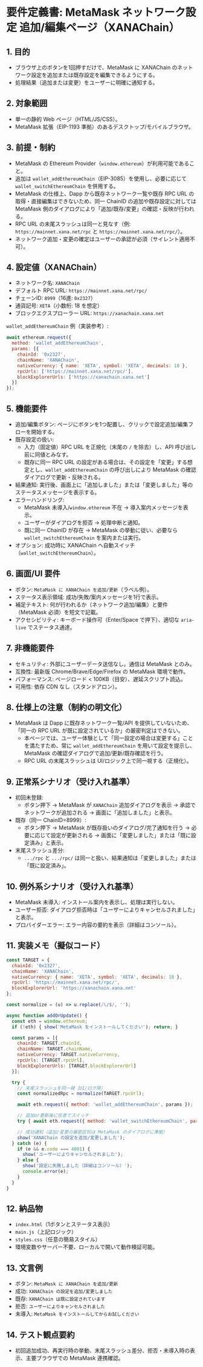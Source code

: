 # 要件定義書: MetaMask ネットワーク設定 追加/編集ページ（XANAChain）

## 1. 目的
- ブラウザ上のボタンを1回押すだけで、MetaMask に XANAChain のネットワーク設定を追加または既存設定を編集できるようにする。
- 処理結果（追加または変更）をユーザーに明確に通知する。

## 2. 対象範囲
- 単一の静的 Web ページ（HTML/JS/CSS）。
- MetaMask 拡張（EIP-1193 準拠）のあるデスクトップ/モバイルブラウザ。

## 3. 前提・制約
- MetaMask の Ethereum Provider（`window.ethereum`）が利用可能であること。
- 追加は `wallet_addEthereumChain`（EIP-3085）を使用し、必要に応じて `wallet_switchEthereumChain` を併用する。
- MetaMask の仕様上、Dapp から既存ネットワーク一覧や既存 RPC URL の取得・直接編集はできないため、同一 ChainID の追加や既存設定に対しては MetaMask 側のダイアログにより「追加/既存/変更」の確認・反映が行われる。
- RPC URL の末尾スラッシュは同一と見なす（例: `https://mainnet.xana.net/rpc` と `https://mainnet.xana.net/rpc/`）。
- ネットワーク追加・変更の確定はユーザーの承認が必須（サイレント適用不可）。

## 4. 設定値（XANAChain）
- ネットワーク名: `XANAChain`
- デフォルト RPC URL: `https://mainnet.xana.net/rpc/`
- チェーンID: `8999`（16進: `0x2327`）
- 通貨記号: `XETA`（小数桁: 18 を想定）
- ブロックエクスプローラー URL: `https://xanachain.xana.net`

`wallet_addEthereumChain` 例（実装参考）:
```js
await ethereum.request({
  method: 'wallet_addEthereumChain',
  params: [{
    chainId: '0x2327',
    chainName: 'XANAChain',
    nativeCurrency: { name: 'XETA', symbol: 'XETA', decimals: 18 },
    rpcUrls: ['https://mainnet.xana.net/rpc/'],
    blockExplorerUrls: ['https://xanachain.xana.net']
  }]
});
```

## 5. 機能要件
- 追加/編集ボタン: ページにボタンを1つ配置し、クリックで設定追加/編集フローを開始する。
- 既存設定の扱い:
  - 入力（固定値）RPC URL を正規化（末尾の `/` を除去）し、API 呼び出し前に同値とみなす。
  - 既存に同一 RPC URL の設定がある場合は、その設定を「変更」する想定とし、`wallet_addEthereumChain` の呼び出しにより MetaMask の確認ダイアログで更新・反映される。
- 結果通知: 実行後、画面上に「追加しました」または「変更しました」等のステータスメッセージを表示する。
- エラーハンドリング:
  - MetaMask 未導入/`window.ethereum` 不在 → 導入案内メッセージを表示。
  - ユーザーがダイアログを拒否 → 処理中断と通知。
  - 既に同一 ChainID が存在 → MetaMask の挙動に従い、必要なら `wallet_switchEthereumChain` を案内または実行。
- オプション: 成功時に XANAChain へ自動スイッチ（`wallet_switchEthereumChain`）。

## 6. 画面/UI 要件
- ボタン: `MetaMask に XANAChain を追加/更新`（ラベル例）。
- ステータス表示領域: 成功/失敗/案内メッセージを1行で表示。
- 補足テキスト: 何が行われるか（ネットワーク追加/編集）と要件（MetaMask 必須）を短文で記載。
- アクセシビリティ: キーボード操作可（Enter/Space で押下）、適切な `aria-live` でステータス通達。

## 7. 非機能要件
- セキュリティ: 外部にユーザーデータ送信なし。通信は MetaMask とのみ。
- 互換性: 最新版 Chrome/Brave/Edge/Firefox の MetaMask 環境で動作。
- パフォーマンス: ページロード < 100KB（目安）、遅延スクリプト読込。
- 可用性: 依存 CDN なし（スタンドアロン）。

## 8. 仕様上の注意（制約の明文化）
- MetaMask は Dapp に既存ネットワーク一覧/API を提供していないため、「同一の RPC URL が既に設定されているか」の厳密判定はできない。
  - 本ページでは、ユーザー体験として「同一設定の場合は変更する」ことを満たすため、常に `wallet_addEthereumChain` を用いて設定を提示し、MetaMask の確認ダイアログで追加/更新/既存確認を行う。
  - RPC URL の末尾スラッシュは UI/ロジック上で同一視する（正規化）。

## 9. 正常系シナリオ（受け入れ基準）
- 初回未登録:
  - ボタン押下 → MetaMask が `XANAChain` 追加ダイアログを表示 → 承認でネットワークが追加される → 画面に「追加しました」と表示。
- 既存（同一 ChainID=8999）:
  - ボタン押下 → MetaMask が既存扱いのダイアログ/完了通知を行う → 必要に応じて設定が更新される → 画面に「変更しました」または「既に設定済み」と表示。
- 末尾スラッシュ差分:
  - `.../rpc` と `.../rpc/` は同一と扱い、結果通知は「変更しました」または「既に設定済み」。

## 10. 例外系シナリオ（受け入れ基準）
- MetaMask 未導入: インストール案内を表示し、処理は実行しない。
- ユーザー拒否: ダイアログ拒否時は「ユーザーによりキャンセルされました」と表示。
- プロバイダーエラー: エラー内容の要約を表示（詳細はコンソール）。

## 11. 実装メモ（擬似コード）
```js
const TARGET = {
  chainId: '0x2327',
  chainName: 'XANAChain',
  nativeCurrency: { name: 'XETA', symbol: 'XETA', decimals: 18 },
  rpcUrl: 'https://mainnet.xana.net/rpc/',
  blockExplorerUrl: 'https://xanachain.xana.net'
};

const normalize = (u) => u.replace(/\/$/, '');

async function addOrUpdate() {
  const eth = window.ethereum;
  if (!eth) { show('MetaMask をインストールしてください'); return; }

  const params = [{
    chainId: TARGET.chainId,
    chainName: TARGET.chainName,
    nativeCurrency: TARGET.nativeCurrency,
    rpcUrls: [TARGET.rpcUrl],
    blockExplorerUrls: [TARGET.blockExplorerUrl]
  }];

  try {
    // 末尾スラッシュを同一視（UI/ログ用）
    const normalizedRpc = normalize(TARGET.rpcUrl);

    await eth.request({ method: 'wallet_addEthereumChain', params });

    // 追加or更新後に任意でスイッチ
    try { await eth.request({ method: 'wallet_switchEthereumChain', params: [{ chainId: TARGET.chainId }] }); } catch {}

    // 成功通知（追加/変更の厳密区別は MetaMask のダイアログに準拠）
    show('XANAChain の設定を追加/変更しました');
  } catch (e) {
    if (e && e.code === 4001) {
      show('ユーザーによりキャンセルされました');
    } else {
      show('設定に失敗しました（詳細はコンソール）');
      console.error(e);
    }
  }
}
```

## 12. 納品物
- `index.html`（1ボタンとステータス表示）
- `main.js`（上記ロジック）
- `styles.css`（任意の簡易スタイル）
- 環境変数やサーバー不要、ローカルで開いて動作検証可能。

## 13. 文言例
- ボタン: `MetaMask に XANAChain を追加/更新`
- 成功: `XANAChain の設定を追加/変更しました`
- 既存: `XANAChain は既に設定されています`
- 拒否: `ユーザーによりキャンセルされました`
- 未導入: `MetaMask をインストールしてからお試しください`

## 14. テスト観点要約
- 初回追加成功、再実行時の挙動、末尾スラッシュ差分、拒否・未導入時の表示、主要ブラウザでの MetaMask 連携確認。

